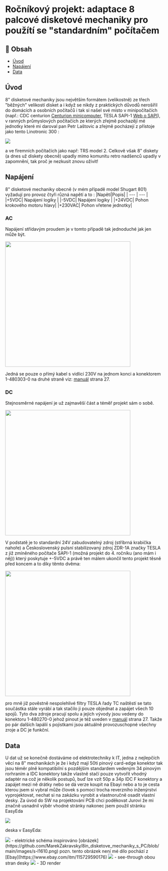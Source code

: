 # Ročníkový projekt: adaptace 8 palcové disketové mechaniky pro použítí se "standardním" počítačem




## 🚩 Obsah

- [Úvod](#Úvod)
- [Napájení](#Napájení)
- [Data](#Data)

## Úvod
8" disketové mechaniky jsou největším formátem (velikostně) ze třech "běžných" velikostí disket a i když se nikdy z praktických důvodů nerošířil do domácích a osobních počítačů
i tak si našel své místo v minipočítačích (např.: CDC centurion [Centurion minicomputer](https://www.youtube.com/playlist?list=PLnw98JPyObn0wJFdbcRDP7LMz8Aw2T97V), TESLA SAPI-1 [Web o SAPI](http://www.sapi.cz/)),
v ranných průmyslových počítačích ze kterých zřejmě pochazějí mé jednotky které mi daroval pan Petr Laštovic
a zřejmě pocházejí z přístoje jako tento Linotronic 300 :


<img src="https://github.com/MarekZakravsky/8in_disketove_mechaniky_s_PC/blob/main/images/linotype-hell-linotronic-330-imagesetter-p30516837_2.jpg" />


a ve firemních počítačích jako např: TRS model 2.
Celkově však 8" diskety (a dnes už diskety obecně) upadly mimo komunitu retro nadšenců upadly v zapomnění, tak proč je nezkusit znovu oživit!


## Napájení

8" disketové mechaniky obecně (v mém případě model Shugart 801) vyžadují pro provoz čtyři různá napětí
a to :
|Napětí|Popis|
| --- | --- |
|+5VDC| Napájení logiky |
|-5VDC| Napájení logiky |
|+24VDC| Pohon krokového motoru hlavy|
|+230VAC| Pohon vřetene jednotky|

### AC
Napájení střídavým proudem je v tomto případě tak jednoduché jak jen může být.

<img src="https://github.com/MarekZakravsky/8in_disketove_mechaniky_s_PC/blob/main/images/IMG20240516202339.jpg" height = "400" height = "800" />

Jedná se pouze o přímý kabel s vidlicí 230V na jednom konci a konektorem 1-480303-0 na druhé straně viz: [manuál](https://github.com/MarekZakravsky/8in_disketove_mechaniky_s_PC/blob/main/SA800%20OEM%20Manual.pdf#page=<27>) strana 27.

### DC
Stejnosměrné napájení je už zajmavěší část a téměř projekt sám o sobě.

<img src="https://github.com/MarekZakravsky/8in_disketove_mechaniky_s_PC/blob/main/images/IMG20240516205932.jpg" height = "400" height = "800" />

V podstatě je to standardní 24V zabudovatelný zdroj (stříbrná krabička nahoře) a Československý pulsní stabilizovaný zdroj ZDR-1A
značky TESLA z již zmíněného počítače SAPI-1 (možná projekt do 4. ročníku (ano mám i něj)) který poskytuje +-5VDC a právě ten málem ukončil
tento projekt těsně před koncem a to díky těmto dvěma:

<img src="https://github.com/MarekZakravsky/8in_disketove_mechaniky_s_PC/blob/main/images/IMG20240516211020.jpg" height = "400" height = "800" />

pro mně již pověstně nespolehlivé filtry TESLA řady TC naštěstí se tato součástka stále vyrábí a tak stačilo ji pouze objednat a zapájet všech 10 spojů.
Tyto dva zdroje pracují spolu a jejich vývody jsou vedeny do konektoru 1-480270-0 jehož pinout je též uveden v [manuál](https://github.com/MarekZakravsky/8in_disketove_mechaniky_s_PC/blob/main/SA800%20OEM%20Manual.pdf#page=<27>) strana 27.
Takže po pár dalších lapálií s pojistkami jsou aktuálně provozuschopné všechny zroje a DC je funkční.

## Data

U dat už se konečně dostáváme od elektrotechniky k IT, jedna z nejlepčích věcí na 8" mechanikách je že i když mají 50ti pinový card-edge konektor tak jsou téměr plně kompatibilní s pozdějším standardem vedeným 34 pinovým rorhraním a IDC konektory
takže vlastně stačí pouze vytvořit vhodný adaptér na což je několik postupů, buď lze vzít 50p a 34p IDC F konektory a zapájet mezi ně drátky nebo se dá verze koupit na Ebayi nebo a to je cesta kterou jsem si vybral může človek s pomocí trocha reverzního inženýrství
vyprojektovat, nechat si na zakázku vyrobit a vlastnoručně osadit vlastní desky. Za úvod do SW na projektování PCB chci poděkovat Jurovi že mi značně usnadnil výběr vhodné stránky nakonec jsem použil stránku EasyEda

<img src="https://github.com/MarekZakravsky/8in_disketove_mechaniky_s_PC/blob/main/images/Edaeasy.PNG" />

deska v EasyEda:

<img src="https://github.com/MarekZakravsky/8in_disketove_mechaniky_s_PC/blob/main/images/Schematic_Floppy-disk-drive-adapter_2024-05-16.png" />
- elektrické schéma inspirováno [obrázek](https://github.com/MarekZakravsky/8in_disketove_mechaniky_s_PC/blob/main/images/s-l1610.png) pozn. tento obrázek není mé dílo pochází z [Ebay](https://www.ebay.com/itm/115729590176)
<img src="https://github.com/MarekZakravsky/8in_disketove_mechaniky_s_PC/blob/main/images/deska.PNG" />
- see-through obou stran desky
<img src="https://github.com/MarekZakravsky/8in_disketove_mechaniky_s_PC/blob/main/images/deska3d.PNG" />
- 3D render
